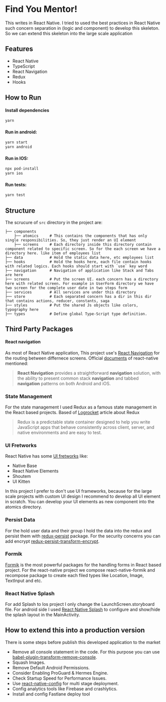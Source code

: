 # Find You Mentor!

This writes in React Native. I tried to used the best practices in React Native such concern separation in (logic and component) to develop this skeleton. So we can extend this skeleton into the large scale application



## Features

- React Native
- TypeScript
-  React Navigation
- Redux
- Hooks

## How to Run
#### Install dependencies
```sh
yarn
```
#### Run in android:
```sh
yarn start
yarn android
```
#### Run in IOS:
```sh
npx pod-install
yarn ios
```
#### Run tests:
```sh
yarn test
```

## Structure
 The scrucure of ```src``` directory in the project are:
 
    ├── components
		├── atomics		# This contains the components that has only single responsibilities. So, they just render an UI element
		├── screens		# Each directory inside this directory contain component related to specific screen. So for the each screen we have a directory here. like item of employees list
    ├── data			# Hold the static data here, etc employees list
    ├── hooks			# Hold the hooks here, each file contain hooks with related logics. Each hooks should start with `use` key word
    ├── navigation		# Navigation of application like Stack and Tabs are here
    ├── screens			# Put the screen UI. each concern has a directory here with related screen. For example in UserForm directory we have two screen for the complete user date in two steps form
    ├── services		# All services are under this directory
    ├── store 			# Each separated concern has a dir in this dir that contains actions, reducer, constants, saga
    ├── styles			# Put the shared Js objects like colors, typography here 
    ├── types			# Define global Type-Script type definition.

## Third Party Packages
#### React navigation
As most of React Native application, This project use's [React Navigation](https://reactnavigation.org/) for the routing between differnece screens.
Official [documents](https://reactnative.dev/docs/navigation#react-navigation) of react-native mentioned:
> **React Navigation** provides a straightforward **navigation** solution, with the ability to present common stack **navigation** and tabbed **navigation** patterns on both Android and iOS.
### State Management
For the state management I used Redux as a famous state management in the React based projects.
Based of [Logrocket](https://reactnative.dev/docs/navigation#react-navigation) article about Redux 
> Redux is a predictable state container designed to help you write JavaScript apps that behave consistently across client, server, and native environments and are easy to test.
### UI Fretworks
React Native has some [UI fretworks](https://www.instamobile.io/mobile-design/free-react-native-ui-kits/) like:

 - Native Base
 - React Native Elements
 - Shoutem
 - UI Kitten

In this project I prefer to don't use UI frameworks, because for the large scale projects with custom UI design I recommend to develop all UI element in scratch.
You can develop your UI elements as new component into the atomics directory.

### Persist Data
For the hold user data and their group I hold the data into the redux and persist them with [redux-persist](https://github.com/rt2zz/redux-persist) package. 
For the security concerns you can add encrypt [redux-persist-transform-encrypt](https://github.com/maxdeviant/redux-persist-transform-encrypt).

### Formik
[Formik](https://formik.org/) is the most powerful packages for the handling forms in React based project. For the react-native project we compose react-native-formik and recompose package to create each filed types like Location, Image, TextInput and etc.

### React Native Splash
For add Splash to Ios project I only change the LaunchScreen.storyboard file.
For android side I used [React Native Splash](https://github.com/crazycodeboy/react-native-splash-screen) to configure and show/hide the splash layout in the MainActivity.

## How to extend this into a production version

There is some steps before publish this developed application to the market
 - Remove all console statement in the code. For this purpose you can use [babel-plugin-transform-remove-console](https://www.npmjs.com/package/babel-plugin-transform-remove-console).
 - Squash Images.
 - Remove Default Android Permissions.
 - Consider Enabling ProGuard & Hermes Engine.
 - Check Startup Speed for Performance Issues.
 - Use [react-native-config](https://github.com/luggit/react-native-config) for multi stage deployment.
 - Config analytics tools like Firebase and crashlytics.
 - Install and config Fastlane deploy tool
